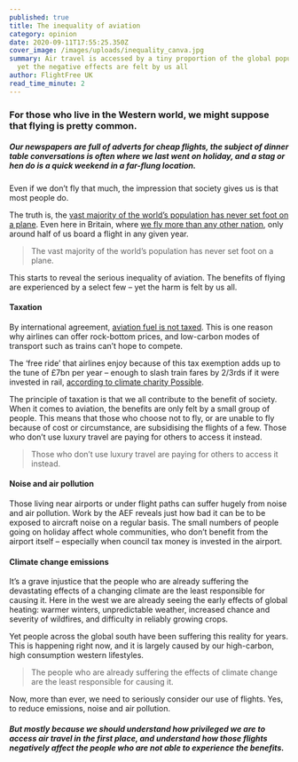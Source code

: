 ```yaml
---
published: true
title: The inequality of aviation
category: opinion
date: 2020-09-11T17:55:25.350Z
cover_image: /images/uploads/inequality_canva.jpg
summary: Air travel is accessed by a tiny proportion of the global population –
  yet the negative effects are felt by us all
author: FlightFree UK
read_time_minute: 2
---
```

### For those who live in the Western world, we might suppose that flying is pretty common.

##### Our newspapers are full of adverts for cheap flights, the subject of dinner table conversations is often where we last went on holiday, and a stag or hen do is a quick weekend in a far-flung location. 

Even if we don’t fly that much, the impression that society gives us is that most people do.

The truth is, the [vast majority of the world’s population has never set foot on a plane](https://www.sciencedirect.com/science/article/pii/S0959378020307779). Even here in Britain, where [we fly more than any other nation](https://www.independent.co.uk/travel/news-and-advice/british-travellers-iata-world-air-transport-statistics-a9029366.html), only around half of us board a flight in any given year.

> The vast majority of the world’s population has never set foot on a plane.

This starts to reveal the serious inequality of aviation. The benefits of flying are experienced by a select few – yet the harm is felt by us all.

#### Taxation

By international agreement, [aviation fuel is not taxed](https://theconversation.com/its-time-to-wake-up-to-the-devastating-impact-flying-has-on-the-environment-70953). This is one reason why airlines can offer rock-bottom prices, and low-carbon modes of transport such as trains can’t hope to compete.

The ‘free ride’ that airlines enjoy because of this tax exemption adds up to the tune of £7bn per year – enough to slash train fares by 2/3rds if it were invested in rail, [according to climate charity Possible](https://twitter.com/FlightFree2020/status/1273882897427116035?s=20).

The principle of taxation is that we all contribute to the benefit of society. When it comes to aviation, the benefits are only felt by a small group of people. This means that those who choose not to fly, or are unable to fly because of cost or circumstance, are subsidising the flights of a few. Those who don’t use luxury travel are paying for others to access it instead.

>  Those who don’t use luxury travel are paying for others to access it instead.

#### Noise and air pollution

Those living near airports or under flight paths can suffer hugely from noise and air pollution. Work by the AEF reveals just how bad it can be to be exposed to aircraft noise on a regular basis. The small numbers of people going on holiday affect whole communities, who don’t benefit from the airport itself – especially when council tax money is invested in the airport. 

#### Climate change emissions

It’s a grave injustice that the people who are already suffering the devastating effects of a changing climate are the least responsible for causing it. Here in the west we are already seeing the early effects of global heating: warmer winters, unpredictable weather, increased chance and severity of wildfires, and difficulty in reliably growing crops. 

Yet people across the global south have been suffering this reality for years. This is happening right now, and it is largely caused by our high-carbon, high consumption western lifestyles.

> The people who are already suffering the effects of climate change are the least responsible for causing it.

Now, more than ever, we need to seriously consider our use of flights. Yes, to reduce emissions, noise and air pollution. 

##### But mostly because we should understand how privileged we are to access air travel in the first place, and understand how those flights negatively affect the people who are not able to experience the benefits.